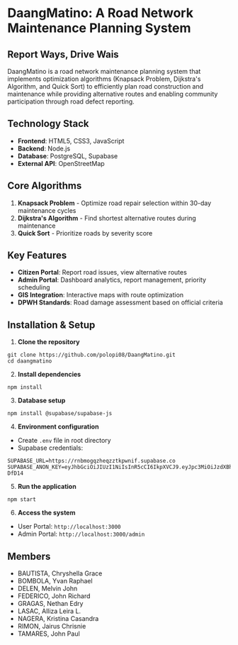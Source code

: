 # DaangMatino: A Road Network Maintenance Planning System
## Report Ways, Drive Wais

DaangMatino is a road network maintenance planning system that implements optimization algorithms (Knapsack Problem, Dijkstra's Algorithm, and Quick Sort) to efficiently plan road construction and maintenance while providing alternative routes and enabling community participation through road defect reporting.

## Technology Stack
- **Frontend**: HTML5, CSS3, JavaScript
- **Backend**: Node.js
- **Database**: PostgreSQL, Supabase
- **External API**: OpenStreetMap

## Core Algorithms
1. **Knapsack Problem** - Optimize road repair selection within 30-day maintenance cycles
2. **Dijkstra's Algorithm** - Find shortest alternative routes during maintenance
3. **Quick Sort** - Prioritize roads by severity score

## Key Features
- **Citizen Portal**: Report road issues, view alternative routes
- **Admin Portal**: Dashboard analytics, report management, priority scheduling
- **GIS Integration**: Interactive maps with route optimization
- **DPWH Standards**: Road damage assessment based on official criteria

## Installation & Setup
1. **Clone the repository**
```terminal
git clone https://github.com/polopi08/DaangMatino.git
cd daangmatino
```

2. **Install dependencies**
```terminal
npm install
```

3. **Database setup**
```terminal
npm install @supabase/supabase-js
```

4. **Environment configuration**
- Create `.env` file in root directory
- Supabase credentials:
```
SUPABASE_URL=https://rnbmogqzheqzztkpwnif.supabase.co
SUPABASE_ANON_KEY=eyJhbGciOiJIUzI1NiIsInR5cCI6IkpXVCJ9.eyJpc3MiOiJzdXBhYmFzZSIsInJlZiI6InJuYm1vZ3F6aGVxenp0a3B3bmlmIiwicm9sZSI6ImFub24iLCJpYXQiOjE3NTA2NTkzNjYsImV4cCI6MjA2NjIzNTM2Nn0.AFcODs36IuVEl2R5nWGgQGKU8ruqufUuvk_Qq-DfD14
```

5. **Run the application**
```terminal
npm start
```

6. **Access the system**
- User Portal: `http://localhost:3000`
- Admin Portal: `http://localhost:3000/admin`

## Members
- BAUTISTA, Chryshella Grace
- BOMBOLA, Yvan Raphael  
- DELEN, Melvin John
- FEDERICO, John Richard
- GRAGAS, Nethan Edry
- LASAC, Alliza Leira L.
- NAGERA, Kristina Casandra
- RIMON, Jairus Chrisnie
- TAMARES, John Paul
